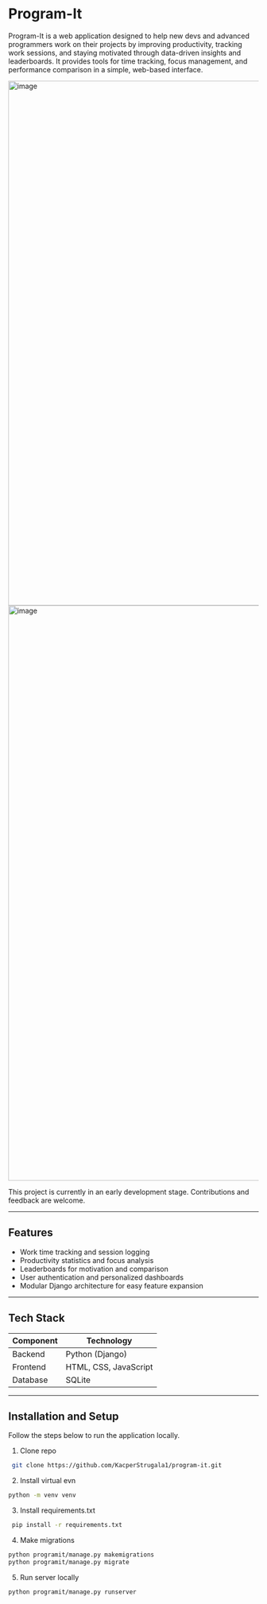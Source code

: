 # Program-It

Program-It is a web application designed to help new devs and advanced programmers work on their projects by improving productivity, tracking work sessions, and staying motivated through data-driven insights and leaderboards.
It provides tools for time tracking, focus management, and performance comparison in a simple, web-based interface.

<img width="1958" height="1056" alt="image" src="https://github.com/user-attachments/assets/90cd88b5-66c0-48b8-8b3f-459edc833d4e" />

<img width="1986" height="1158" alt="image" src="https://github.com/user-attachments/assets/000ca33f-37f9-459b-bd07-5da5e77a02a9" />


This project is currently in an early development stage. Contributions and feedback are welcome.

---

## Features

- Work time tracking and session logging  
- Productivity statistics and focus analysis  
- Leaderboards for motivation and comparison  
- User authentication and personalized dashboards  
- Modular Django architecture for easy feature expansion  

---

## Tech Stack

| Component | Technology |
|------------|-------------|
| Backend | Python (Django) |
| Frontend | HTML, CSS, JavaScript |
| Database | SQLite |

---

## Installation and Setup

Follow the steps below to run the application locally.

1. Clone repo
```bash
 git clone https://github.com/KacperStrugala1/program-it.git
 ```
2. Install virtual evn
```bash
python -m venv venv
```
3. Install requirements.txt
```bash
 pip install -r requirements.txt
 ```
4. Make migrations
```bash
python programit/manage.py makemigrations
python programit/manage.py migrate
```
5. Run server locally
```bash
python programit/manage.py runserver
```
